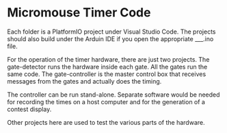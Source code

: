 # Micromouse Timer Code

Each folder is a PlatformIO project under Visual Studio Code. The projects should also build under the Arduin IDE if you open the appropriate ___.ino file.

For the operation of the timer hardware, there are just two projects. The gate-detector runs the hardware inside each gate. All the gates run the same code. The gate-controller is the master control box that receives messages from the gates and actually does the timing.

The controller can be run stand-alone. Separate software would be needed for recording the times on a host computer and for the generation of a contest display.

Other projects here are used to test the various parts of the hardware.
